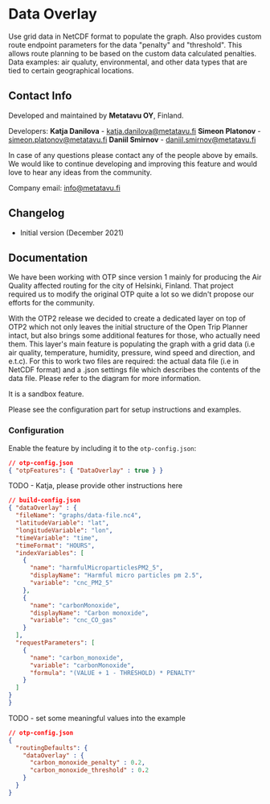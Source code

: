 # Data Overlay

Use grid data in NetCDF format to populate the graph. Also provides custom route endpoint parameters for the data "penalty" and "threshold". This allows route planning to be based on the custom data calculated penalties. Data examples: air qualuty, environmental, and other data types that are tied to certain geographical locations. 


## Contact Info

Developed and maintained by <strong>Metatavu OY</strong>, Finland.

Developers:
<strong>Katja Danilova</strong> - katja.danilova@metatavu.fi
<strong>Simeon Platonov</strong> - simeon.platonov@metatavu.fi
<strong>Daniil Smirnov</strong> - daniil.smirnov@metatavu.fi

In case of any questions please contact any of the people above by emails. We would like to continue developing and improving this feature and would love to hear any ideas from the community.

Company email: info@metatavu.fi

## Changelog
- Initial version (December 2021)


## Documentation

We have been working with OTP since version 1 mainly for producing the Air Quality affected routing for the city of Helsinki, Finland. That project required us to modify the original OTP quite a lot so we didn't propose our efforts for the community.

With the OTP2 release we decided to create a dedicated layer on top of OTP2 which not only leaves the initial structure of the Open Trip Planner intact, but also brings some additional features for those, who actually need them. This layer's main feature is populating the graph with a grid data (i.e air quality, temperature, humidity, pressure, wind speed and direction, and e.t.c). For this to work two files are required: the actual data file (i.e in NetCDF format) and a .json settings file which describes the contents of the data file. Please refer to the diagram for more information.

It is a sandbox feature.

Please see the configuration part for setup instructions and examples.

### Configuration 

Enable the feature by including it to the ```otp-config.json```:

```json
// otp-config.json
{ "otpFeatures": { "DataOverlay" : true } }
```

TODO - Katja, please provide other instructions here

```json
// build-config.json
{ "dataOverlay" : {
  "fileName": "graphs/data-file.nc4",
  "latitudeVariable": "lat",
  "longitudeVariable": "lon",
  "timeVariable": "time",
  "timeFormat": "HOURS",
  "indexVariables": [
    {
      "name": "harmfulMicroparticlesPM2_5",
      "displayName": "Harmful micro particles pm 2.5",
      "variable": "cnc_PM2_5"
    },
    {
      "name": "carbonMonoxide",
      "displayName": "Carbon monoxide",
      "variable": "cnc_CO_gas"
    }
  ],
  "requestParameters": [
    {
      "name": "carbon_monoxide",
      "variable": "carbonMonoxide",
      "formula": "(VALUE + 1 - THRESHOLD) * PENALTY"
    }
  ]
}
}
```


TODO - set some meaningful values into the example
```json
// otp-config.json
{ 
  "routingDefaults": {
    "dataOverlay" : {
      "carbon_monoxide_penalty" : 0.2,
      "carbon_monoxide_threshold" : 0.2
    }
  }
}
```
